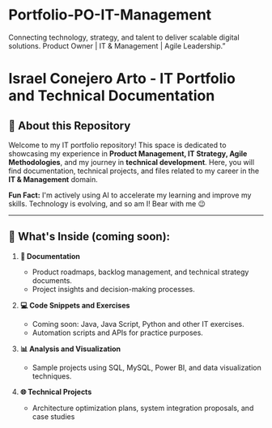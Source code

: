 # Portfolio-PO-IT-Management
Connecting technology, strategy, and talent to deliver scalable digital solutions. Product Owner | IT &amp; Management | Agile Leadership.”

# Israel Conejero Arto - IT Portfolio and Technical Documentation

## 🚀 About this Repository

Welcome to my IT portfolio repository! This space is dedicated to showcasing my experience in **Product Management, IT Strategy, Agile Methodologies**, and my journey in **technical development**. Here, you will find documentation, technical projects, and files related to my career in the **IT & Management** domain.

**Fun Fact:** I'm actively using AI to accelerate my learning and improve my skills. Technology is evolving, and so am I! Bear with me 😉 

---

## 📂 What's Inside (coming soon):

1. **📄 Documentation**  
   - Product roadmaps, backlog management, and technical strategy documents.
   - Project insights and decision-making processes.
  
2. **💻 Code Snippets and Exercises**  
   - Coming soon: Java, Java Script, Python and other IT exercises.
   - Automation scripts and APIs for practice purposes.

3. **📊 Analysis and Visualization**  
   - Sample projects using SQL, MySQL, Power BI, and data visualization techniques.

4. **🌐 Technical Projects**  
   - Architecture optimization plans, system integration proposals, and case studies

